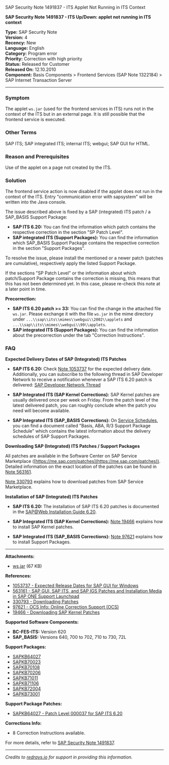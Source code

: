 SAP Security Note 1491837 - ITS Applet Not Running in ITS Context

**SAP Security Note 1491837 - ITS Up/Down: applet not running in ITS context**

**Type:** SAP Security Note  
**Version:** 4  
**Recency:** New  
**Language:** English  
**Category:** Program error  
**Priority:** Correction with high priority  
**Status:** Released for Customer  
**Released On:** 12.10.2010  
**Component:** Basis Components > Frontend Services (SAP Note 1322184) > SAP Internet Transaction Server

---

### Symptom
The applet `ws.jar` (used for the frontend services in ITS) runs not in the context of the ITS but in an external page. It is still possible that the frontend service is executed.

### Other Terms
SAP ITS; SAP integrated ITS; internal ITS; webgui; SAP GUI for HTML.

### Reason and Prerequisites
Use of the applet on a page not created by the ITS.

### Solution
The frontend service action is now disabled if the applet does not run in the context of the ITS. Entry "communication error with sapsystem" will be written into the Java console.

The issue described above is fixed by a SAP (integrated) ITS patch / a SAP_BASIS Support Package:

- **SAP ITS 6.20:** You can find the information which patch contains the respective correction in the section "SP Patch Level".
- **SAP integrated ITS (Support Packages):** You can find the information which SAP_BASIS Support Package contains the respective correction in the section "Support Packages".

To resolve the issue, please install the mentioned or a newer patch (patches are cumulative), respectively apply the listed Support Package.

If the sections "SP Patch Level" or the information about which patch/Support Package contains the correction is missing, this means that this has not been determined yet. In this case, please re-check this note at a later point in time.

**Precorrection:**
- **SAP ITS 6.20 patch >= 33:** You can find the change in the attached file `ws.jar`. Please exchange it with the file `ws.jar` in the mime directory under `...\\sap\\its\\mimes\\webgui\\2002\\applets` and `...\\sap\\its\\mimes\\webgui\\99\\applets`.
- **SAP integrated ITS (Support Packages):** You can find the information about the precorrection under the tab "Correction Instructions".

### FAQ

**Expected Delivery Dates of SAP (Integrated) ITS Patches**

- **SAP ITS 6.20:**
  Check [Note 1053737](https://me.sap.com/notes/1053737) for the expected delivery date.
  Additionally, you can subscribe to the following thread in SAP Developer Network to receive a notification whenever a SAP ITS 6.20 patch is delivered: [SAP Developer Network Thread](https://forums.sdn.sap.com/thread.jspa?threadID=30366&tstart=0)

- **SAP Integrated ITS (SAP Kernel Corrections):**
  SAP Kernel patches are usually delivered once per week on Friday. From the patch level of the latest delivered patch, you can roughly conclude when the patch you need will become available.

- **SAP Integrated ITS (SAP_BASIS Corrections):**
  On [Service Schedules](https://me.sap.com/ocs-schedules), you can find a document called "Basis, ABA, R/3 Support Package Schedule" which contains the latest information about the delivery schedules of SAP Support Packages.

**Downloading SAP (Integrated) ITS Patches / Support Packages**

All patches are available in the Software Center on SAP Service Marketplace ([https://me.sap.com/patches](https://me.sap.com/patches)). Detailed information on the exact location of the patches can be found in [Note 563161](https://me.sap.com/notes/563161).

[Note 330793](https://me.sap.com/notes/330793) explains how to download patches from SAP Service Marketplace.

**Installation of SAP (Integrated) ITS Patches**

- **SAP ITS 6.20:**
  The installation of SAP ITS 6.20 patches is documented in the [SAP@Web Installation Guide 6.20](https://me.sap.com/irj/sdn/sap-its).

- **SAP Integrated ITS (SAP Kernel Corrections):**
  [Note 19466](https://me.sap.com/notes/19466) explains how to install SAP Kernel patches.

- **SAP Integrated ITS (SAP_BASIS Corrections):**
  [Note 97621](https://me.sap.com/notes/97621) explains how to install Support Packages.

---

**Attachments:**
- [ws.jar](https://userapps.support.sap.com/sap/support/sapnotes/public/services/attachment.htm?iv_key=012006153200000375682010&iv_version=0004&iv_guid=5DA1981A1E581E4BB3D70D5CDD312E36) (67 KB)

**References:**
- [1053737 - Expected Release Dates for SAP GUI for Windows](https://me.sap.com/notes/1053737)
- [563161 - SAP GUI, SAP ITS, and SAP IGS Patches and Installation Media in SAP ONE Support Launchpad](https://me.sap.com/notes/563161)
- [330793 - Downloading Patches](https://me.sap.com/notes/330793)
- [97621 - OCS Info: Online Correction Support (OCS)](https://me.sap.com/notes/97621)
- [19466 - Downloading SAP Kernel Patches](https://me.sap.com/notes/19466)

**Supported Software Components:**
- **BC-FES-ITS:** Version 620
- **SAP_BASIS:** Versions 640, 700 to 702, 710 to 730, 72L

**Support Packages:**
- [SAPKB64027](https://me.sap.com/supportpackage/SAPKB64027)
- [SAPKB70023](https://me.sap.com/supportpackage/SAPKB70023)
- [SAPKB70108](https://me.sap.com/supportpackage/SAPKB70108)
- [SAPKB70206](https://me.sap.com/supportpackage/SAPKB70206)
- [SAPKB71011](https://me.sap.com/supportpackage/SAPKB71011)
- [SAPKB71106](https://me.sap.com/supportpackage/SAPKB71106)
- [SAPKB72004](https://me.sap.com/supportpackage/SAPKB72004)
- [SAPKB73001](https://me.sap.com/supportpackage/SAPKB73001)

**Support Package Patches:**
- [SAPKB64027 - Patch Level 000037 for SAP ITS 6.20](https://me.sap.com/softarecenter/template/products/_APP=00200682500000001943&_EVENT=DISPHIER&HEADER=Y&FUNCTIONBAR=N&EVENT=TREE&NE=NAVIGATE&ENR=01200615320200005189&V=MAINT)

**Corrections Info:**
- 8 Correction Instructions available.

For more details, refer to [SAP Security Note 1491837](https://me.sap.com/notes/0001491837).

---

*Credits to [redrays.io](https://redrays.io) for support in providing this information.*